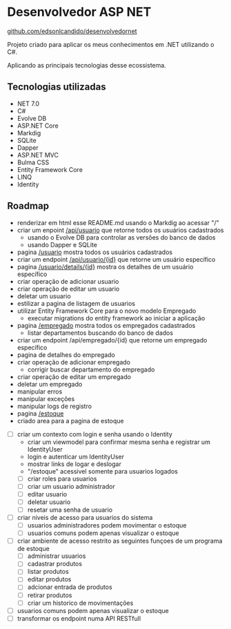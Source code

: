 ﻿# Desenvolvedor ASP NET

[github.com/edsonlcandido/desenvolvedornet](https://github.com/edsonlcandido/desenvolvedornet)

Projeto criado para aplicar os meus conhecimentos em .NET utilizando o C#.

Aplicando as principais tecnologias desse ecossistema.

## Tecnologias utilizadas

- NET 7.0
- C#
- Evolve DB
- ASP.NET Core 
- Markdig
- SQLite
- Dapper
- ASP.NET MVC		
- Bulma CSS
- Entity Framework Core
- LINQ
- Identity

## Roadmap

- renderizar em html esse README.md usando o Markdig ao acessar "/"
- criar um enpoint [/api/usuario](/api/usuario) que retorne todos os usuários cadastrados
	- usando o Evolve DB para controlar as versões do banco de dados
	- usando Dapper e SQLite
- pagina [/usuario](/usuario) mostra todos os usuários cadastrados
- criar um endpoint [/api/usuario/{id}](/api/usuario/5b61f8d0-63ae-433a-a880-c83a127f7808) que retorne um usuário específico
- pagina [/usuario/details/{id}](/usuario/details/5b61f8d0-63ae-433a-a880-c83a127f7808) mostra os detalhes de um usuário específico
- criar operação de adicionar usuario
- criar operação de editar um usuario
- deletar um usuario
- estilizar a pagina de listagem de usuarios
- utilizar Entity Framework Core para o novo modelo Empregado
	- executar migrations do entity framework ao iniciar a aplicação
- pagina [/empregado](/empregado) mostra todos os empregados cadastrados
	- listar departamentos buscando do banco de dados
- criar um endpoint /api/empregado/{id} que retorne um empregado específico
- pagina de detalhes do empregado
- criar operação de adicionar empregado
	- corrigir buscar departamento do empregado
- criar operação de editar um empregado
- deletar um empregado
- manipular erros
- manipular exceções
- manipular logs de registro
- pagina [/estoque](/estoque)
- criado area para a pagina de estoque
- [ ] criar um contexto com login e senha usando o Identity
	- criar um viewmodel para confirmar mesma senha e registrar um IdentityUser
	- login e autenticar um IdentityUser
	- mostrar links de logar e deslogar
	- "/estoque" acessivel somente para usuarios logados
	- [ ] criar roles para usuarios
	- [ ] criar um usuario administrador
	- [ ] editar usuario
	- [ ] deletar usuario
	- [ ] resetar uma senha de usuario
- [ ] criar niveis de acesso para usuarios do sistema
	- [ ] usuarios administradores podem movimentar o estoque
	- [ ] usuarios comuns podem apenas visualizar o estoque
- [ ] criar ambiente de acesso restrito as seguintes funçoes de um programa de estoque
	- [	] administrar usuarios
	- [ ] cadastrar produtos
	- [ ] listar produtos
	- [ ] editar produtos
	- [ ] adcionar entrada de produtos
	- [ ] retirar produtos
	- [ ] criar um historico de movimentações 
- [ ] usuarios comuns podem apenas visualizar o estoque
- [ ] transformar os endpoint numa API RESTfull